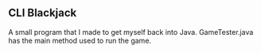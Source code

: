 ## CLI Blackjack

A small program that I made to get myself back into Java. GameTester.java has the main method used to run the game.
